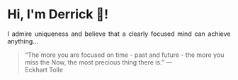 # Hi, I'm Derrick 👋!
<p align="justify">I admire uniqueness and believe that a clearly focused mind can achieve anything...</p> 
<!-- #quote-start -->
<blockquote>&ldquo;The more you are focused on time - past and future - the more you miss the Now, the most precious thing there is.&rdquo; &mdash; <footer>Eckhart Tolle</footer></blockquote>
<!-- #quote-end -->
